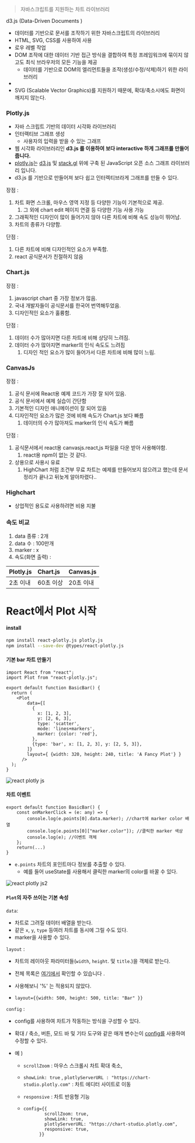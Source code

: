 > 자바스크립트를 지원하는 차트 라이브러리



d3.js (Data-Driven Documents )

* 데이터를 기반으로 문서를 조작하기 위한 자바스크립트의 라이브러리
* HTML, SVG, CSS를 사용하여 사용
* 로우 레벨 작업
* DOM 조작에 대한 데이터 기반 접근 방식을 결합하여 특정 프레임워크에 묶이지 않고도 최식 브라우저의 모든 기능을 제공
  * 데이터를 기반으로 DOM의 엘리먼트들을 조작(생성/수정/삭제)하기 위한 라이브러리
* 
* SVG (Scalable Vector Graphics)를 지원하기 때문에, 확대/축소시에도 화면이 깨지지 않는다.



### **Plotly.js** 

* 자바 스크립트 기반의 데이터 시각화 라이브러리
* 인터랙티브 그래프 생성
  * 사용자의 입력을 받을 수 있는 그래프
* 웹 시각화 라이브러리인 **d3.js 를 이용하여 보다 interactive 하게 그래프를 만들어줍니다.**
* [plotly.js](https://plotly.com/javascript/)는  [d3.js](https://d3js.org/) 및 [stack.gl](https://github.com/stackgl) 위에 구축 된 JavaScript 오픈 소스 그래프 라이브러리 입니다.
* d3.js 를 기반으로 만들어져 보다 쉽고 인터렉티브라게 그래프를 만들 수 있다.



장점 : 

1. 차트 화면 스크롤, 마우스 영역 지정 등 다양한 기능이 기본적으로 제공.
   1. 그 외에 chart edit 페이지 연결 등 다양한 기능 사용 가능
2. 그래픽적인 디자인이 많이 들어가지 않아 다른 차트에 비해 속도 성능이 뛰어남.
3. 차트의 종류가 다양함.

단점 : 

1. 다른 차트에 비해 디자인적인 요소가 부족함.
2. react 공식문서가 친절하지 않음

### Chart.js

장점 : 

1. javascript chart 중 가장 정보가 많음.
2. 국내 개발자들이 공식문서를 한국어 번역해두었음. 
3. 디자인적인 요소가 훌륭함.

단점 : 

1. 데이터 수가 많아지면 다른 차트에 비해 상당히 느려짐.
2. 데이터 수가 많아지면 marker의 인식 속도도 느려짐
   1. 디자인 적인 요소가 많이 들어가서 다른 차트에 비해 많이 느림.

### CanvasJs

장점 : 

1. 공식 문서에 React용 예제 코드가 가장 잘 되어 있음.
2. 공식 문서에서 예제 실습이 간단함
3. 기본적인 디자인 애니메이션이 잘 되어 있음
4. 디자인적인 요소가 많은 것에 비해 속도가 Chart.js 보다 빠름
   1.  데이터의 수가 많아져도 marker의 인식 속도가 빠름

단점 : 

1. 공식문서에서 react용 canvasjs.react,js 파일을 다운 받아 사용해야함.
   1. react용 npm이 없는 것 같다.
2. 상용으로 사용시 유료
   1. HighChart 처럼 조건부 무료 차트는 예제를 만들어보지 않으려고 했는데 문서 정리가 끝나고 뒤늦게 알아차렸다..

### Highchart

* 상업적인 용도로 사용하려면 비용 지불



### 속도 비교

1. data 종류 : 2개
2. data 수 : 100만개
3. marker : x
4. 속도(화면 출력) :

| **Plotly.js** | **Chart.js** | **Canvas.js** |
| :------------ | :----------- | :------------ |
| 2초 이내      | 60초 이상    | 20초 이내     |





# React에서 Plot 시작

#### install

```bash
npm install react-plotly.js plotly.js
npm install --save-dev @types/react-plotly.js
```



#### 기본 bar 차트 만들기

```react
import React from "react";
import Plot from "react-plotly.js";

export default function BasicBar() {
  return (
    <Plot
        data={[
          {
            x: [1, 2, 3],
            y: [2, 6, 3],
            type: 'scatter',
            mode: 'lines+markers',
            marker: {color: 'red'},
          },
          {type: 'bar', x: [1, 2, 3], y: [2, 5, 3]},
        ]}
        layout={ {width: 320, height: 240, title: 'A Fancy Plot'} }
      />
  );
}
```

![react plotly js](https://user-images.githubusercontent.com/52882578/118221463-98794a80-b4b8-11eb-8864-4c865288bf1d.PNG)



#### 차트 이벤트

```react
export default function BasicBar() {
    const onMarkerClick = (e: any) => {
    	console.log(e.points[0].data.marker); //chart에 marker color 배열  
    	console.log(e.points[0]["marker.color"]); //클릭한 marker 색상
    	console.log(e); //이벤트 객체
  	};
    return(...)
}
```

* `e.points` 차트의 포인트마다 정보를 추출할 수 있다. 
  * 예를 들어 useState를 사용해서 클릭한 marker의 color를 바꿀 수 있다.

![react plotly js2](https://user-images.githubusercontent.com/52882578/118222349-6ff25000-b4ba-11eb-8fcc-d1138609cdcf.PNG)

#### `Plot`의 자주 쓰이는 기본 속성

`data`:  

- 차트로 그려질 데이터 배열을 받는다.
- 같은 `x`, `y`, `type`  등여러 차트를 동시에 그릴 수도 있다.
- marker을 사용할 수 있다.

`layout` : 

* 차트의 레이아웃 파라미터들(`width`, `height`. 및 `title`.)을 객체로 받는다.   

* 전체 목록은 [여기에서](https://plotly.com/javascript/reference/) 확인할 수 있습니다 .

* 사용해보니 '%' 는 적용되지 않았다.

* ```react
  layout={{width: 500, height: 500, title: "Bar" }}
  ```

`config` :

* config를 사용하여 차트가 작동하는 방식을 구성할 수 있다.

* 확대 / 축소, 버튼, 모드 바 및 기타 도구와 같은 매개 변수는이 [config를](https://plotly.com/javascript/configuration-options/) 사용하여 수정할 수 있다.

* 예 ) 

  * `scrollZoom` : 마우스 스크롤시 차트 확대 축소,

  * `showLink: true` , `plotlyServerURL : "https://chart-studio.plotly.com"` : 차트 에디터 사이트로 이동 

  * `responsive` : 차트 반응형 기능

  * ```react
    config={{
            scrollZoom: true,
            showLink: true,
            plotlyServerURL: "https://chart-studio.plotly.com",
            responsive: true,
          }}
    ```

